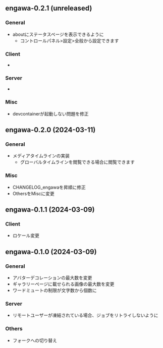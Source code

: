 <!--
## engawa-x.x.x (unreleased)

### General
-

### Client
- 

### Server
-

### Misc

-->
## engawa-0.2.1 (unreleased)

### General
- aboutにステータスページを表示できるように
  - コントロールパネル>設定>全般から設定できます

### Client
- 

### Server
-

### Misc
- devcontainerが起動しない問題を修正

## engawa-0.2.0 (2024-03-11)

### General
- メディアタイムラインの実装
  - グローバルタイムラインを閲覧できる場合に閲覧できます

### Misc
- CHANGELOG_engawaを昇順に修正
- OthersをMiscに変更

## engawa-0.1.1 (2024-03-09)

### Client
- ロケール変更

## engawa-0.1.0 (2024-03-09)

### General
- アバターデコレーションの最大数を変更
- ギャラリーページに載せられる画像の最大数を変更
- ワードミュートの制限が文字数から個数に

### Server
- リモートユーザーが凍結されている場合、ジョブをリトライしないように

### Others
- フォークへの切り替え




